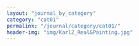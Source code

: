 ```yaml
---
layout: "journal_by_category"
category: "cat01"
permalink: "/journal/category/cat01/"
header-img: "img/Karl2_Real&Painting.jpg"
---
```

